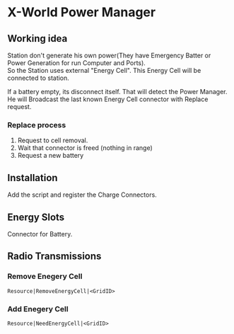# X-World Power Manager

## Working idea
Station don't generate his own power(They have Emergency Batter or Power Generation for run Computer and Ports).    
So the Station uses external "Energy Cell". This Energy Cell will be connected to station.

If a battery empty, its disconnect itself. That will detect the Power Manager. He will Broadcast
the last known Energy Cell connector with Replace request.

### Replace process
1. Request to cell removal.
1. Wait that connector is freed (nothing in range)
1. Request a new battery

## Installation
Add the script and register the Charge Connectors.

## Energy Slots
Connector for Battery. 

## Radio Transmissions
### Remove Enegery Cell
`Resource|RemoveEnergyCell|<GridID>`
### Add Enegery Cell
`Resource|NeedEnergyCell|<GridID>`
